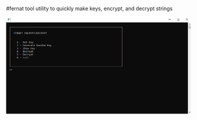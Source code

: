 #fernat tool
utility to quickly make keys, encrypt, and decrypt strings

![alt text](https://github.com/xjiro/fernattool/blob/master/screenshot.png?raw=true)
